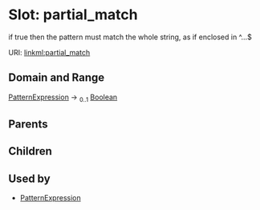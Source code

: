 
# Slot: partial_match


if true then the pattern must match the whole string, as if enclosed in ^...$

URI: [linkml:partial_match](https://w3id.org/linkml/partial_match)


## Domain and Range

[PatternExpression](PatternExpression.md) &#8594;  <sub>0..1</sub> [Boolean](types/Boolean.md)

## Parents


## Children


## Used by

 * [PatternExpression](PatternExpression.md)
